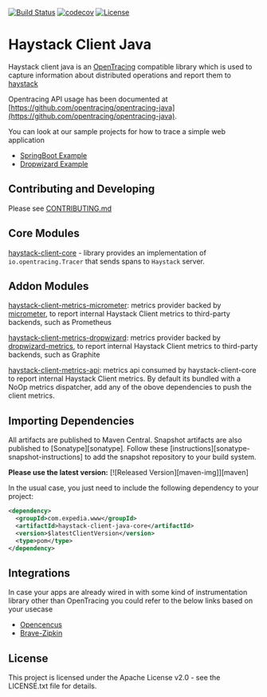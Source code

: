 [![Build Status](https://travis-ci.org/ExpediaDotCom/haystack-client-java.svg?branch=master)](https://travis-ci.org/ExpediaDotCom/haystack-client-java)
[![codecov](https://codecov.io/gh/ExpediaDotCom/haystack-client-java/branch/master/graph/badge.svg)](https://codecov.io/gh/ExpediaDotCom/haystack-client-java)
[![License](https://img.shields.io/badge/license-Apache%20License%202.0-blue.svg)](https://github.com/ExpediaDotCom/haystack/blob/master/LICENSE)

# Haystack Client Java 

Haystack client java is an [OpenTracing](https://github.com/opentracing/opentracing-java) compatible library which is used to capture information about distributed operations and report them to [haystack](https://expediadotcom.github.io/haystack)


Opentracing API usage has been documented at [https://github.com/opentracing/opentracing-java](https://github.com/opentracing/opentracing-java). 


You can look at our sample projects for how to trace a simple web application

* [SpringBoot Example](https://github.com/ExpediaDotCom/opentracing-spring-haystack-example)
* [Dropwizard Example](https://github.com/ExpediaDotCom/haystack-dropwizard-example) 

## Contributing and Developing
Please see [CONTRIBUTING.md](CONTRIBUTING.md)


## Core Modules

[haystack-client-core](./core) -  library provides an implementation of `io.opentracing.Tracer` that sends spans to `Haystack` server. 

## Addon Modules

[haystack-client-metrics-micrometer](./metrics/micrometer): metrics provider backed by [micrometer](https://micrometer.io/), to report internal Haystack Client metrics to third-party backends, such as Prometheus

[haystack-client-metrics-dropwizard](./metrics/dropwizard-metrics): metrics provider backed by [dropwizard-metrics](https://metrics.dropwizard.io/4.0.0/), to report internal Haystack Client metrics to third-party backends, such as Graphite

[haystack-client-metrics-api](./metrics/api): metrics api consumed by haystack-client-core to report internal Haystack Client metrics. By default its bundled with a NoOp metrics dispatcher, add any of the obove dependencies to push the client metrics.


## Importing Dependencies

All artifacts are published to Maven Central. Snapshot artifacts are also published to [Sonatype][sonatype].
Follow these [instructions][sonatype-snapshot-instructions] to add the snapshot repository to your build system.

**Please use the latest version:** [![Released Version][maven-img]][maven]

In the usual case, you just need to include the following dependency to your project:
```xml
<dependency>
  <groupId>com.expedia.www</groupId>
  <artifactId>haystack-client-java-core</artifactId>
  <version>$latestClientVersion</version>
  <type>pom</type>
</dependency>
``` 

## Integrations 

In case your apps are already wired in with some kind of instrumentation library other than OpenTracing you could refer to the below links based on your usecase

* [Opencencus](https://github.com/ExpediaDotCom/haystack-opencensus-exporter-java)
* [Brave-Zipkin](https://github.com/HotelsDotCom/pitchfork)


## License
This project is licensed under the Apache License v2.0 - see the LICENSE.txt file for details.

